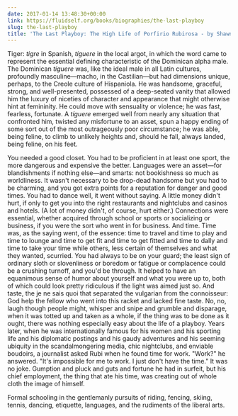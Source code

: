 ```yaml
---
date: 2017-01-14 13:48:30+00:00
link: https://fluidself.org/books/biographies/the-last-playboy
slug: the-last-playboy
title: 'The Last Playboy: The High Life of Porfirio Rubirosa - by Shawn Levy'
---
```


Tiger: _tigre_ in Spanish, _tíguere_ in the local argot, in which the word came to represent the essential defining characteristic of the Dominican alpha male. The Dominican _tíguere_ was, like the ideal male in all Latin cultures, profoundly masculine—macho, in the Castilian—but had dimensions unique, perhaps, to the Creole culture of Hispaniola. He was handsome, graceful, strong, and well-presented, possessed of a deep-seated vanity that allowed him the luxury of niceties of character and appearance that might otherwise hint at femininity. He could move with sensuality or violence; he was fast, fearless, fortunate. A _tíguere_ emerged well from nearly any situation that confronted him, twisted any misfortune to an asset, spun a happy ending of some sort out of the most outrageously poor circumstance; he was able, being feline, to climb to unlikely heights and, should he fall, always landed, being feline, on his feet.

You needed a good closet. You had to be proficient in at least one sport, the more dangerous and expensive the better. Languages were an asset—for blandishments if nothing else—and smarts: not bookishness so much as worldliness. It wasn't necessary to be drop-dead handsome but you had to be charming, and you got extra points for a reputation for danger and good times. You had to dance well, it went without saying. A little money didn't hurt, if only to get you into the right restaurants and nightclubs and casinos and hotels. (A lot of money didn't, of course, hurt either.) Connections were essential, whether acquired through school or sports or socializing or business, if you were the sort who went in for business. And time. Time was, as the saying went, of the essence: time to travel and time to play and time to lounge and time to get fit and time to get fitted and time to dally and time to take your time while others, less certain of themselves and what they wanted, scurried. You had always to be on your guard; the least sign of ordinary sloth or slovenliness or boredom or fatigue or complacence could be a crushing turnoff, and you'd be through. It helped to have an equanimous sense of humor about yourself and what you were up to, both of which could look pretty ridiculous if the light was aimed just so. And taste, the je ne sais quoi that separated the vulgarian from the connoisseur: God help the fellow who went into this racket and lacked fine taste. No, no, laugh though people might, whisper and snipe and grumble and disparage, when it was totted up and taken as a whole, if the thing was to be done as it ought, there was nothing especially easy about the life of a playboy. Years later, when he was internationally famous for his women and his sporting life and his diplomatic postings and his gaudy adventures and his seeming ubiquity in the scandalmongering media, chic nightclubs, and enviable boudoirs, a journalist asked Rubi when he found time for work. "Work?" he answered. "It's impossible for me to work. I just don't have the time." It was no joke. Gumption and pluck and guts and fortune he had in surfeit, but his chief employment, the thing that ate his time, was creating out of whole cloth the image of himself.

Formal schooling in the gentlemanly pursuits of riding, fencing, skiing, tennis, dancing, etiquette, languages, and the rudiments of the liberal arts.
